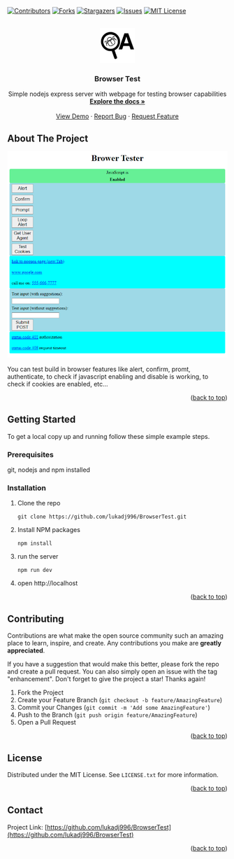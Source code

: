<div id="top"></div>
<!--
*** Thanks for checking out the Best-README-Template. If you have a suggestion
*** that would make this better, please fork the repo and create a pull request
*** or simply open an issue with the tag "enhancement".
*** Don't forget to give the project a star!
*** Thanks again! Now go create something AMAZING! :D
-->



<!-- PROJECT SHIELDS -->
<!--
*** I'm using markdown "reference style" links for readability.
*** Reference links are enclosed in brackets [ ] instead of parentheses ( ).
*** See the bottom of this document for the declaration of the reference variables
*** for contributors-url, forks-url, etc. This is an optional, concise syntax you may use.
*** https://www.markdownguide.org/basic-syntax/#reference-style-links
-->
[![Contributors][contributors-shield]][contributors-url]
[![Forks][forks-shield]][forks-url]
[![Stargazers][stars-shield]][stars-url]
[![Issues][issues-shield]][issues-url]
[![MIT License][license-shield]][license-url]
<!-- [![LinkedIn][linkedin-shield]][linkedin-url] -->



<!-- PROJECT LOGO -->
<br />
<div align="center">
  <a href="https://github.com/lukadj996/BrowserTest">
    <img src="static/Icon/android-chrome-512x512.png" alt="Logo" width="80" height="80">
  </a>

<h3 align="center">Browser Test</h3>

  <p align="center">
    Simple nodejs express server with webpage for testing browser capabilities
    <br />
    <a href="https://github.com/lukadj996/BrowserTest"><strong>Explore the docs »</strong></a>
    <br />
    <br />
    <a href="https://github.com/lukadj996/BrowserTest">View Demo</a>
    ·
    <a href="https://github.com/lukadj996/BrowserTest/issues">Report Bug</a>
    ·
    <a href="https://github.com/lukadj996/BrowserTest/issues">Request Feature</a>
  </p>
</div>


<!-- ABOUT THE PROJECT -->
## About The Project

[![Product Name Screen Shot][product-screenshot]](https://example.com)

You can test build in browser features like alert, confirm, promt, authenticate, to check if javascript enabling and disable is working, to check if cookies are enabled, etc...

<p align="right">(<a href="#top">back to top</a>)</p>


<!-- GETTING STARTED -->
## Getting Started

To get a local copy up and running follow these simple example steps.

### Prerequisites

git, nodejs and npm installed

### Installation

1. Clone the repo
   ```
   git clone https://github.com/lukadj996/BrowserTest.git
   ```
3. Install NPM packages
   ```
   npm install
   ```
4. run the server
   ```
   npm run dev
   ```
5. open http://localhost

<p align="right">(<a href="#top">back to top</a>)</p>


<!-- CONTRIBUTING -->
## Contributing

Contributions are what make the open source community such an amazing place to learn, inspire, and create. Any contributions you make are **greatly appreciated**.

If you have a suggestion that would make this better, please fork the repo and create a pull request. You can also simply open an issue with the tag "enhancement".
Don't forget to give the project a star! Thanks again!

1. Fork the Project
2. Create your Feature Branch (`git checkout -b feature/AmazingFeature`)
3. Commit your Changes (`git commit -m 'Add some AmazingFeature'`)
4. Push to the Branch (`git push origin feature/AmazingFeature`)
5. Open a Pull Request

<p align="right">(<a href="#top">back to top</a>)</p>


<!-- LICENSE -->
## License

Distributed under the MIT License. See `LICENSE.txt` for more information.

<p align="right">(<a href="#top">back to top</a>)</p>


<!-- CONTACT -->
## Contact

Project Link: [https://github.com/lukadj996/BrowserTest](https://github.com/lukadj996/BrowserTest)

<p align="right">(<a href="#top">back to top</a>)</p>


<!-- MARKDOWN LINKS & IMAGES -->
<!-- https://www.markdownguide.org/basic-syntax/#reference-style-links -->
[contributors-shield]: https://img.shields.io/github/contributors/lukadj996/BrowserTest.svg?style=for-the-badge
[contributors-url]: https://github.com/lukadj996/BrowserTest/graphs/contributors
[forks-shield]: https://img.shields.io/github/forks/lukadj996/BrowserTest.svg?style=for-the-badge
[forks-url]: https://github.com/lukadj996/BrowserTest/network/members
[stars-shield]: https://img.shields.io/github/stars/lukadj996/BrowserTest.svg?style=for-the-badge
[stars-url]: https://github.com/lukadj996/BrowserTest/stargazers
[issues-shield]: https://img.shields.io/github/issues/lukadj996/BrowserTest.svg?style=for-the-badge
[issues-url]: https://github.com/lukadj996/BrowserTest/issues
[license-shield]: https://img.shields.io/github/license/lukadj996/BrowserTest.svg?style=for-the-badge
[license-url]: https://github.com/lukadj996/BrowserTest/blob/master/LICENSE.txt
[linkedin-shield]: https://img.shields.io/badge/-LinkedIn-black.svg?style=for-the-badge&logo=linkedin&colorB=555
[linkedin-url]: https://linkedin.com/in/linkedin_username
[product-screenshot]: images/screenshot.png
